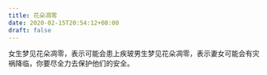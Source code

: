 ```yaml
---
title: 花朵凋零
date: 2020-02-15T20:54:12+08:00
draft: false
---
```


女生梦见花朵凋零，表示可能会患上疾玻男生梦见花朵凋零，表示妻女可能会有灾祸降临，你要尽全力去保护他们的安全。

